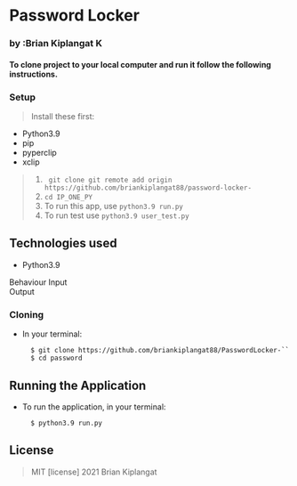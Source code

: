 # Password Locker
### by :Brian Kiplangat K

#### To clone project to your local computer and run it follow the following instructions.

### Setup
> Install these first:
* Python3.9
* pip
* pyperclip
* xclip

 

 >1. `` git clone git remote add origin https://github.com/briankiplangat88/password-locker-``
>2. ``cd IP_ONE_PY``
>3. To run this app,  use  ``` python3.9 run.py ```
>4. To run test use ``` python3.9 user_test.py ```




## Technologies used
* Python3.9


Behaviour
Input  
Output 

### Cloning
* In your terminal:
        
        $ git clone https://github.com/briankiplangat88/PasswordLocker-``
        $ cd password

## Running the Application
* To run the application, in your terminal:

        $ python3.9 run.py      



## License
> MIT [license] 2021 Brian Kiplangat
